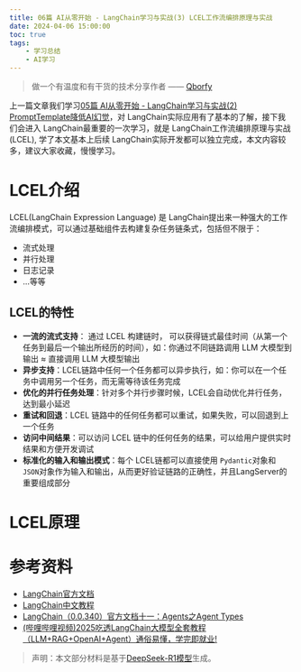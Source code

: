 ```yaml
---
title: 06篇 AI从零开始 - LangChain学习与实战(3) LCEL工作流编排原理与实战
date: 2024-04-06 15:00:00
toc: true
tags:
    - 学习总结
    - AI学习
---
```


> 做一个有温度和有干货的技术分享作者 —— [Qborfy](https://qborfy.com)

上一篇文章我们学习[05篇 AI从零开始 - LangChain学习与实战(2) PromptTemplate降低AI幻觉](ttps://qborfy.com/ailearn/ai-learn05.html)，对 LangChain实际应用有了基本的了解，接下我们会进入 LangChain最重要的一次学习，就是 LangChain工作流编排原理与实战(LCEL), 学了本文基本上后续 LangChain实际开发都可以独立完成，本文内容较多，建议大家收藏，慢慢学习。

<!-- more -->

# LCEL介绍

LCEL(LangChain Expression Language) 是 LangChain提出来一种强大的工作流编排模式，可以通过基础组件去构建复杂任务链条式，包括但不限于：

- 流式处理
- 并行处理
- 日志记录
- ...等等

## LCEL的特性

- **一流的流式支持**： 通过 LCEL 构建链时， 可以获得链式最佳时间（从第一个任务到最后一个输出所经历的时间），如：你通过不同链路调用 LLM 大模型到输出 ≈ 直接调用 LLM 大模型输出
- **异步支持**：LCEL链路中任何一个任务都可以异步执行，如：你可以在一个任务中调用另一个任务，而无需等待该任务完成
- **优化的并行任务处理**：针对多个并行步骤时候，LCEL会自动优化并行任务，达到最小延迟
- **重试和回退**：LCEL 链路中的任何任务都可以重试，如果失败，可以回退到上一个任务
- **访问中间结果**：可以访问 LCEL 链中的任何任务的结果，可以给用户提供实时结果和方便开发调试
- **标准化的输入和输出模式**：每个 LCEL链都可以直接使用 `Pydantic`对象和 `JSON`对象作为输入和输出，从而更好验证链路的正确性，并且LangServer的重要组成部分

# LCEL原理


<!-- more -->

# 参考资料

- [LangChain官方文档](https://python.langchain.com/docs/introduction/)
- [LangChain中文教程](https://github.com/liaokongVFX/LangChain-Chinese-Getting-Started-Guide)
- [LangChain（0.0.340）官方文档十一：Agents之Agent Types](https://blog.csdn.net/qq_56591814/article/details/135040694)
- [(哔哩哔哩视频)2025吃透LangChain大模型全套教程（LLM+RAG+OpenAI+Agent）通俗易懂，学完即就业!](https://www.bilibili.com/video/BV1BgfBYoEpQ/?spm_id_from=333.337.search-card.all.click&vd_source=b7fdd8e45e19e1ed72549bc7a40058f6)

> 声明：本文部分材料是基于[DeepSeek-R1模型](https://chat.deepseek.com/)生成。